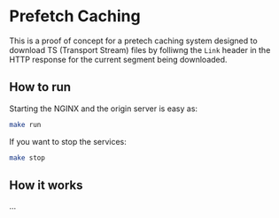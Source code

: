 # Prefetch Caching

This is a proof of concept for a pretech caching system designed to download TS (Transport Stream) files by folliwng the `Link` header in the HTTP response for the current segment being downloaded.

## How to run

Starting the NGINX and the origin server is easy as:
```bash
make run
```

If you want to stop the services:
```bash
make stop
```

## How it works

...
